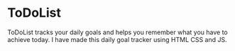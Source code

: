# ToDoList
ToDoList tracks your daily goals and helps you remember what you have to achieve today. I have made this daily goal tracker using HTML CSS and JS.

